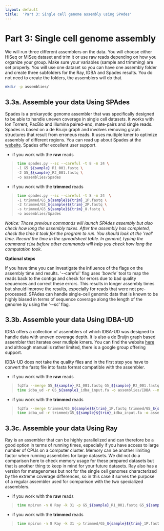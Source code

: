 ```yaml
---
layout: default
title:  'Part 3: Single cell genome assembly using SPAdes'
---
```


# Part 3: Single cell genome assembly

We will run three different assemblers on the data. You will choose either HiSeq or MiSeq dataset and trim it or use raw reads depending on how you organize your group. Make sure your variables (sample and trimming) are set properly. You will use one dataset so you can have one assembly folder and create three subfolders for the Ray, IDBA and Spades results. You do not need to create the folders, the assemblers will do that.

```sh
mkdir -p assemblies/
```

## 3.3a. Assemble your data Using SPAdes

Spades is a prokaryotic genome assembler that was specifically designed to be able to handle uneven coverage in single cell datasets. It works with Ion Torrent, PacBio and Illumina paired-end, mate-pairs and single reads. Spades is based on a de Bruijn graph and involves removing graph structures that result from erroneus reads. It uses multiple kmer to optimize assembly of different regions. You can read up about Spades at the [website](http://bioinf.spbau.ru/spades). Spades offer excellent user support.

* if you work with the **raw** reads  

>```sh
>time spades.py --sc --careful -t 8 -m 24 \
>-1 G5_${sample}_R1_001.fastq \
>-2 G5_${sample}_R2_001.fastq \
>-o assemblies/Spades
>```

* if you work with the **trimmed** reads  

>```sh
>time spades.py --sc --careful -t 8 -m 24  \
>-1 trimmed/G5_${sample}${trim}_1P.fastq \
>-2 trimmed/G5_${sample}${trim}_2P.fastq \
>-s trimmed/G5_${sample}${trim}_U.fastq \
>-o assemblies/Spades
>```


*Notice: Those previous commands will launch SPAdes assembly but also check how long the assembly takes. After the assembly has completed, check the time it took for the program to run. You should look at the 'real' time. 
Record the time in the spreadsheet table.
In general, typing the command ```time``` before other commands will help you check how long the computation took.*

**Optional steps** 

If you have time you can investigate the influence of the flags on the assembly time and results. '--careful' flag uses *'bowtie'* tool to map the reads back to the contigs and check for errors due to bad quality sequences and correct these errors. This results in longer assembly times but should improve the results, especially for reads that were not pre-processed. SPAdes can handle single-cell genomic data that is known to be highly biased in terms of sequence coverage along the length of the genome by using the '--sc' flag.


## 3.3b. Assemble your data Using IDBA-UD

IDBA offers a collection of assemblers of which IDBA-UD was designed to handle data with uneven coverage depth. It is also a de Bruijn graph based assembler that iterates over mutliple kmers. You can find the website [here](http://i.cs.hku.hk/~alse/hkubrg/projects/idba_ud/) and although manual is rather limited, there is a google group offering support. 

IDBA-UD does not take the quality files and in the first step you have to convert the fastq file into fasta format compatible with the assembler.

* if you work with the **raw** reads

>```sh
>fq2fa --merge G5_${sample}_R1_001.fastq G5_${sample}_R2_001.fastq G5_${sample}_idba_input.fa
>time idba_ud -r G5_${sample}_idba_input.fa -o assemblies/IDBA --maxk 124
>```

* if you work with the **trimmed** reads

>```sh
>fq2fa --merge trimmed/G5_${sample}${trim}_1P.fastq trimmed/G5_${sample}${trim}_2P.fastq trimmed/G5_${sample}${trim}_idba_input.fa
>time idba_ud -r trimmed/G5_${sample}${trim}_idba_input.fa -o assemblies/IDBA --maxk 124 
>```

## 3.3c. Assemble your data Using Ray

Ray is an assembler that can be highly parallelized and can therefore be a good option in terms of running times, especially if you have access to large number of CPUs on a computer cluster. Memory can be another limiting factor when running assemblies for large datasets. We did not do a comparison here to check memory usage for these prepared datasets but that is another thing to keep in mind for your future datasets. Ray also has a version for metagenomes but not for the single cell genomes characterized by the extreme coverage differences, so in this case it surves the purpose of a regular assembler used for comparison with the two specialized assemblers.

* if you work with the **raw** reads

>```sh
>time mpirun -n 8 Ray -k 31 -p G5_${sample}_R1_001.fastq G5_${sample}_R2_001.fastq -o assemblies/Ray &> assemblies/ray.log 
>```

* if you work with the **trimmed** reads

>```sh
>time mpirun -n 8 Ray -k 31 -p trimmed/G5_${sample}${trim}_1P.fastq trimmed/G5_${sample}${trim}_2P.fastq -o assemblies/Ray &> assemblies/ray.log 
>```







